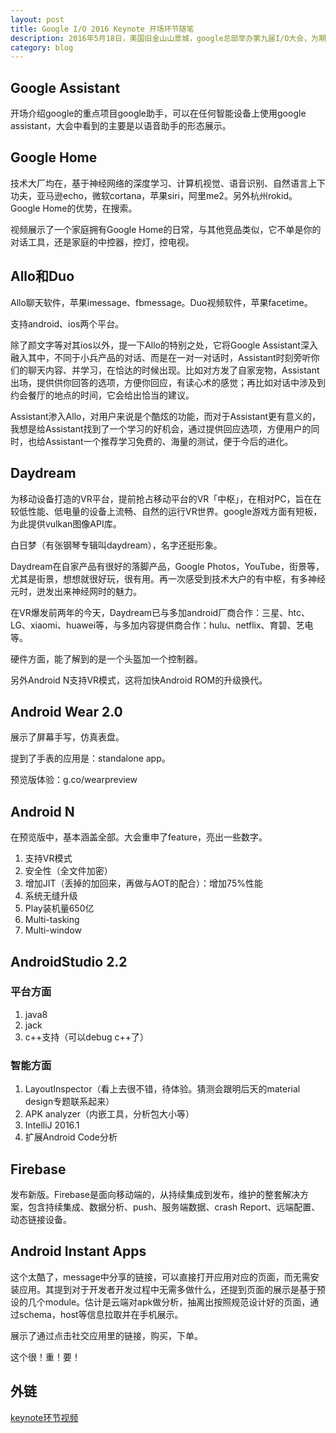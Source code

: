 ```yaml
---
layout: post
title: Google I/O 2016 Keynote 开场环节随笔
description: 2016年5月18日，美国旧金山山景城，google总部举办第九届I/O大会，为期3天。先来看看Keynote环节有哪些内容。
category: blog
---
```


## Google Assistant

开场介绍google的重点项目google助手，可以在任何智能设备上使用google assistant，大会中看到的主要是以语音助手的形态展示。

## Google Home

技术大厂均在，基于神经网络的深度学习、计算机视觉、语音识别、自然语言上下功夫，亚马逊echo，微软cortana，苹果siri，阿里me2。另外杭州rokid。Google Home的优势，在搜索。

视频展示了一个家庭拥有Google Home的日常，与其他竞品类似，它不单是你的对话工具，还是家庭的中控器，控灯，控电视。

## Allo和Duo

Allo聊天软件，苹果imessage、fbmessage。Duo视频软件，苹果facetime。

支持android、ios两个平台。

除了颜文字等对其ios以外，提一下Allo的特别之处，它将Google Assistant深入融入其中，不同于小兵产品的对话、而是在一对一对话时，Assistant时刻旁听你们的聊天内容、并学习，在恰达的时候出现。比如对方发了自家宠物，Assistant出场，提供供你回答的选项，方便你回应，有读心术的感觉；再比如对话中涉及到约会餐厅的地点的时间，它会给出恰当的建议。

Assistant渗入Allo，对用户来说是个酷炫的功能，而对于Assistant更有意义的，我想是给Assistant找到了一个学习的好机会，通过提供回应选项，方便用户的同时，也给Assistant一个推荐学习免费的、海量的测试，便于今后的进化。

## Daydream

为移动设备打造的VR平台，提前抢占移动平台的VR「中枢」，在相对PC，旨在在较低性能、低电量的设备上流畅、自然的运行VR世界。google游戏方面有短板，为此提供vulkan图像API库。

白日梦（有张钢琴专辑叫daydream），名字还挺形象。

Daydream在自家产品有很好的落脚产品，Google Photos，YouTube，街景等，尤其是街景，想想就很好玩，很有用。再一次感受到技术大户的有中枢，有多神经元时，迸发出来神经网时的魅力。

在VR爆发前两年的今天，Daydream已与多加android厂商合作：三星、htc、LG、xiaomi、huawei等，与多加内容提供商合作：hulu、netflix、育碧、艺电等。

硬件方面，能了解到的是一个头盔加一个控制器。

另外Android N支持VR模式，这将加快Android ROM的升级换代。

## Android Wear 2.0

展示了屏幕手写，仿真表盘。

提到了手表的应用是：standalone app。

预览版体验：g.co/wearpreview

## Android N

在预览版中，基本涵盖全部。大会重申了feature，亮出一些数字。

1. 支持VR模式
2. 安全性（全文件加密）
3. 增加JIT（丢掉的加回来，再做与AOT的配合）：增加75%性能
4. 系统无缝升级
5. Play装机量650亿
6. Multi-tasking
7. Multi-window

## AndroidStudio 2.2

### 平台方面

1. java8
2. jack
3. c++支持（可以debug c++了）

### 智能方面

1. LayoutInspector（看上去很不错，待体验。猜测会跟明后天的material design专题联系起来）
2. APK analyzer（内嵌工具，分析包大小等）
3. IntelliJ 2016.1
4. 扩展Android Code分析

## Firebase

发布新版。Firebase是面向移动端的，从持续集成到发布，维护的整套解决方案，包含持续集成、数据分析、push、服务端数据、crash Report、远端配置、动态链接设备。

## Android Instant Apps

这个太酷了，message中分享的链接，可以直接打开应用对应的页面，而无需安装应用。其提到对于开发者开发过程中无需多做什么，还提到页面的展示是基于预设的几个module。估计是云端对apk做分析，抽离出按照规范设计好的页面，通过schema，host等信息拉取并在手机展示。

展示了通过点击社交应用里的链接，购买，下单。

这个很！重！要！

## 外链

[keynote环节视频](https://events.google.com/io2016/schedule?filters=Live%20streamed&sid=__keynote__#day1/__keynote__)


[RogerAce]:    http://lirenlong.github.io  "RogerAce"
[heidy]:  http://zhihuidalian.com "Heidy"
